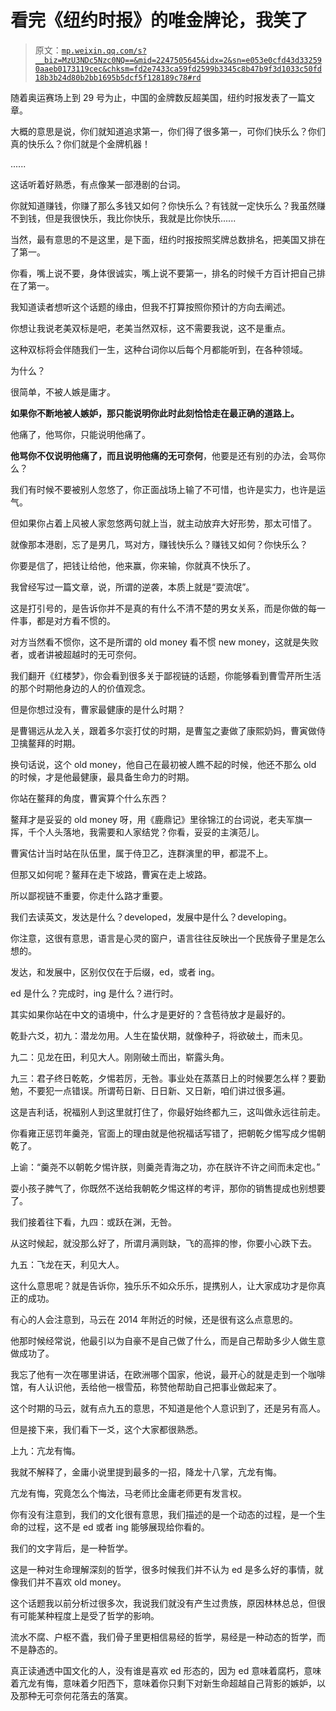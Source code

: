 # 看完《纽约时报》的唯金牌论，我笑了

> 原文：[`mp.weixin.qq.com/s?__biz=MzU3NDc5Nzc0NQ==&mid=2247505645&idx=2&sn=e053e0cfd43d332590aaeb0173119cec&chksm=fd2e7433ca59fd2599b3345c8b47b9f3d1033c50fd18b3b24d80b2bb1695b5dcf5f128189c78#rd`](http://mp.weixin.qq.com/s?__biz=MzU3NDc5Nzc0NQ==&mid=2247505645&idx=2&sn=e053e0cfd43d332590aaeb0173119cec&chksm=fd2e7433ca59fd2599b3345c8b47b9f3d1033c50fd18b3b24d80b2bb1695b5dcf5f128189c78#rd)

随着奥运赛场上到 29 号为止，中国的金牌数反超美国，纽约时报发表了一篇文章。 

大概的意思是说，你们就知道追求第一，你们得了很多第一，可你们快乐么？你们真的快乐么？你们就是个金牌机器！

......

这话听着好熟悉，有点像某一部港剧的台词。

你就知道赚钱，你赚了那么多钱又如何？你快乐么？有钱就一定快乐么？我虽然赚不到钱，但是我很快乐，我比你快乐，我就是比你快乐......

当然，最有意思的不是这里，是下面，纽约时报按照奖牌总数排名，把美国又排在了第一。 

你看，嘴上说不要，身体很诚实，嘴上说不要第一，排名的时候千方百计把自己排在了第一。

我知道读者想听这个话题的缘由，但我不打算按照你预计的方向去阐述。 

你想让我说老美双标是吧，老美当然双标，这不需要我说，这不是重点。

这种双标将会伴随我们一生，这种台词你以后每个月都能听到，在各种领域。

为什么？

很简单，不被人嫉是庸才。

**如果你不断地被人嫉妒，那只能说明你此时此刻恰恰走在最正确的道路上。** 

他痛了，他骂你，只能说明他痛了。

**他骂你不仅说明他痛了，而且说明他痛的无可奈何**，他要是还有别的办法，会骂你么？ 

我们有时候不要被别人忽悠了，你正面战场上输了不可惜，也许是实力，也许是运气。 

但如果你占着上风被人家忽悠两句就上当，就主动放弃大好形势，那太可惜了。

就像那本港剧，忘了是男几，骂对方，赚钱快乐么？赚钱又如何？你快乐么？ 

你要是信了，把钱让给他，他来赢，你来输，你就真不快乐了。

我曾经写过一篇文章，说，所谓的逆袭，本质上就是“耍流氓”。 

这是打引号的，是告诉你并不是真的有什么不清不楚的男女关系，而是你做的每一件事，都是对方看不惯的。 

对方当然看不惯你，这不是所谓的 old money 看不惯 new money，这就是失败者，或者讲被超越时的无可奈何。 

我们翻开《红楼梦》，你会看到很多关于鄙视链的话题，你能够看到曹雪芹所生活的那个时期他身边的人的价值观念。 

但是你想过没有，曹家最健康的是什么时期？ 

是曹锡远从龙入关，跟着多尔衮打仗的时期，是曹玺之妻做了康熙奶妈，曹寅做侍卫擒鳌拜的时期。

换句话说，这个 old money，他自己在最初被人瞧不起的时候，他还不那么 old 的时候，才是他最健康，最具备生命力的时期。 

你站在鳌拜的角度，曹寅算个什么东西？ 

鳌拜才是妥妥的 old money 呀，用《鹿鼎记》里徐锦江的台词说，老夫军旗一挥，千个人头落地，我需要和人家结党？你看，妥妥的主演范儿。

曹寅估计当时站在队伍里，属于侍卫乙，连群演里的甲，都混不上。 

但那又如何呢？鳌拜在走下坡路，曹寅在走上坡路。 

所以鄙视链不重要，你走什么路才重要。 

我们去读英文，发达是什么？developed，发展中是什么？developing。

你注意，这很有意思，语言是心灵的窗户，语言往往反映出一个民族骨子里是怎么想的。

发达，和发展中，区别仅仅在于后缀，ed，或者 ing。

ed 是什么？完成时，ing 是什么？进行时。

其实如果你站在中文的语境中，什么才是更好的？含苞待放才是最好的。

乾卦六爻，初九：潜龙勿用。人生在蛰伏期，就像种子，将欲破土，而未见。

九二：见龙在田，利见大人。刚刚破土而出，崭露头角。

九三：君子终日乾乾，夕惕若厉，无咎。事业处在蒸蒸日上的时候要怎么样？要勤勉，不要犯一点错误。所谓苟日新、日日新、又日新，咱们讲过很多遍。

这是吉利话，祝福别人到这里就打住了，你最好始终都九三，这叫做永远往前走。

你看雍正惩罚年羹尧，官面上的理由就是他祝福话写错了，把朝乾夕惕写成夕惕朝乾了。

上谕：“羹尧不以朝乾夕惕许朕，则羹尧青海之功，亦在朕许不许之间而未定也。”

耍小孩子脾气了，你既然不送给我朝乾夕惕这样的考评，那你的销售提成也别想要了。

我们接着往下看，九四：或跃在渊，无咎。

从这时候起，就没那么好了，所谓月满则缺，飞的高摔的惨，你要小心跌下去。 

九五：飞龙在天，利见大人。

这什么意思呢？就是告诉你，独乐乐不如众乐乐，提携别人，让大家成功才是你真正的成功。

有心的人会注意到，马云在 2014 年附近的时候，还是很有这么点意思的。

他那时候经常说，他最引以为自豪不是自己做了什么，而是自己帮助多少人做生意做成功了。

我忘了他有一次在哪里讲话，在欧洲哪个国家，他说，最开心的就是走到一个咖啡馆，有人认识他，丢给他一根雪茄，称赞他帮助自己把事业做起来了。

这个时期的马云，就有点九五的意思，不知道是他个人意识到了，还是另有高人。

但是接下来，我们看下一爻，这个大家都很熟悉。

上九：亢龙有悔。

我就不解释了，金庸小说里提到最多的一招，降龙十八掌，亢龙有悔。

亢龙有悔，究竟怎么个悔法，马老师比金庸老师更有发言权。

你有没有注意到，我们的文化很有意思，我们描述的是一个动态的过程，是一个生命的过程，这不是 ed 或者 ing 能够展现给你看的。 

我们的文字背后，是一种哲学。 

这是一种对生命理解深刻的哲学，很多时候我们并不认为 ed 是多么好的事情，就像我们并不喜欢 old money。 

这个话题我以前分析过很多次，我说我们就没有产生过贵族，原因林林总总，但很有可能某种程度上是受了哲学的影响。

流水不腐、户枢不蠹，我们骨子里更相信易经的哲学，易经是一种动态的哲学，而不是静态的。

真正读通透中国文化的人，没有谁是喜欢 ed 形态的，因为 ed 意味着腐朽，意味着亢龙有悔，意味着夕阳西下，意味着你只剩下对新生命超越自己背影的嫉妒，以及那种无可奈何花落去的落寞。